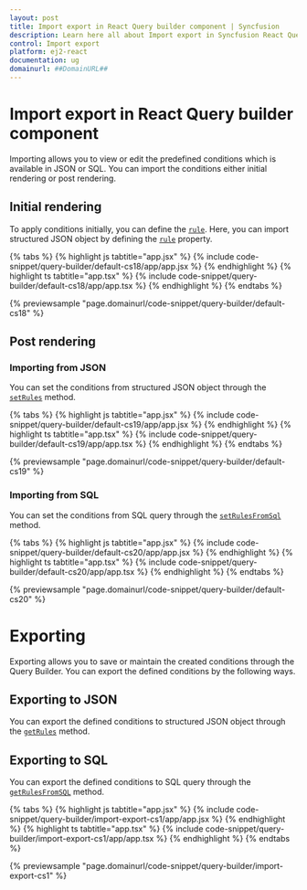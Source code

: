 ```yaml
---
layout: post
title: Import export in React Query builder component | Syncfusion
description: Learn here all about Import export in Syncfusion React Query builder component of Syncfusion Essential JS 2 and more.
control: Import export 
platform: ej2-react
documentation: ug
domainurl: ##DomainURL##
---
```


# Import export in React Query builder component

Importing allows you to view or edit the predefined conditions which is available in JSON or SQL. You can import the conditions either initial rendering or post rendering.

## Initial rendering

To apply conditions initially, you can define the [`rule`](https://ej2.syncfusion.com/react/documentation/api/query-builder/#rule). Here, you can import structured JSON object by defining the [`rule`](https://ej2.syncfusion.com/react/documentation/api/query-builder/#rule) property.

{% tabs %}
{% highlight js tabtitle="app.jsx" %}
{% include code-snippet/query-builder/default-cs18/app/app.jsx %}
{% endhighlight %}
{% highlight ts tabtitle="app.tsx" %}
{% include code-snippet/query-builder/default-cs18/app/app.tsx %}
{% endhighlight %}
{% endtabs %}

 {% previewsample "page.domainurl/code-snippet/query-builder/default-cs18" %}

## Post rendering

### Importing from JSON

You can set the conditions from structured JSON object through the [`setRules`](https://ej2.syncfusion.com/react/documentation/api/query-builder/#setrules) method.

{% tabs %}
{% highlight js tabtitle="app.jsx" %}
{% include code-snippet/query-builder/default-cs19/app/app.jsx %}
{% endhighlight %}
{% highlight ts tabtitle="app.tsx" %}
{% include code-snippet/query-builder/default-cs19/app/app.tsx %}
{% endhighlight %}
{% endtabs %}

 {% previewsample "page.domainurl/code-snippet/query-builder/default-cs19" %}

### Importing from SQL

You can set the conditions from SQL query through the [`setRulesFromSql`](https://ej2.syncfusion.com/react/documentation/api/query-builder/#setrulesfromsql) method.

{% tabs %}
{% highlight js tabtitle="app.jsx" %}
{% include code-snippet/query-builder/default-cs20/app/app.jsx %}
{% endhighlight %}
{% highlight ts tabtitle="app.tsx" %}
{% include code-snippet/query-builder/default-cs20/app/app.tsx %}
{% endhighlight %}
{% endtabs %}

 {% previewsample "page.domainurl/code-snippet/query-builder/default-cs20" %}

# Exporting

Exporting allows you to save or maintain the created conditions through the Query Builder. You can export the defined conditions by the following ways.

## Exporting to JSON

You can export the defined conditions to structured JSON object through the [`getRules`](https://ej2.syncfusion.com/react/documentation/api/query-builder/#getrules) method.

## Exporting to SQL

You can export the defined conditions to SQL query through the [`getRulesFromSQL`](https://ej2.syncfusion.com/react/documentation/api/query-builder/#getrulesfromsql) method.

{% tabs %}
{% highlight js tabtitle="app.jsx" %}
{% include code-snippet/query-builder/import-export-cs1/app/app.jsx %}
{% endhighlight %}
{% highlight ts tabtitle="app.tsx" %}
{% include code-snippet/query-builder/import-export-cs1/app/app.tsx %}
{% endhighlight %}
{% endtabs %}

 {% previewsample "page.domainurl/code-snippet/query-builder/import-export-cs1" %}